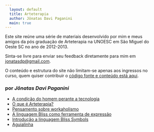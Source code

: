 ```yaml
---
  layout: default
  title: Arteterapia
  author: Jônatas Davi Paganini
  main: true
---
```


Este site reúne uma série de materiais desenvolvido por mim e meus amigos da  pós graduação de Arteterapia na UNOESC em São Miguel do Oeste SC no ano de 2012-2013.

Sinta-se livre para enviar seu feedback diretamente para mim em <jonatasdp@gmail.com>.

O conteúdo e estrutura do site não limitam-se apenas aos ingressos no curso, quem quiser contribuir o [código fonte e conteúdo está aqui][fonte].

### por _Jônatas Davi Paganini_

* [A condição do homem perante a tecnologia](/jonatas/1/intro.html "Texto crítico classificação livre da professora Maria Goretti para matéria de Introdução a psicologia")
* [O que é Arteterapia?](/jonatas/arteterapia.html "O que é arteterapia? Pesquisa e estudo proposto pela professora Graciela Ormezzano na matéria de arteterapia")
* [Pensamento sobre workaholismo](/jonatas/workaholismo.html "Pesquisa e estudo sobre área que pretende fazer o trabalho de conclusão de curso proposto pela professora Graciela Ormezzano") 
* [A linguagem Bliss como ferramenta de expressão](/jonatas_e_dimitri/bliss.html "A linguagem bliss foi uma proposta pedagógica para matéria de Educação especial ministrada pela professora Geovana Lunardi")
* [Introdução a linguagem Bliss Symbols](/jonatas/intro_bliss.html "Aprenda um pouco da linguagem bliss foi minha sugestão de trabalho para a  matéria de Psicosomática e abordagem junguiana que inicialmente foi ministrado pela professora Hericka Zogbi Jorge Dias")
* [Aguialinha](/jonatas/aguialinha.html "Reflexão crítica sobre o texto a águia e a galinha proposto pelo professor Carlos Veit na matéria de Psicosomática e abordagem junguiana" )

[fonte]: http://github.com/jonatas/arteterapia.ideia.me

